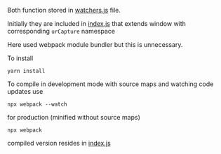 Both function stored in [watchers.js](src/functions/watchers.js) file.

Initially they are included in [index.js](src/index.js) that extends window with corresponding 
`urCapture` namespace

Here used webpack module bundler but this is unnecessary.

To install 
```
yarn install
```
To compile in development mode with source maps and watching code updates use 
```
npx webpack --watch
```
for production (minified without source maps)
```
npx webpack
```
compiled version resides in [index.js](dist/main.js)
